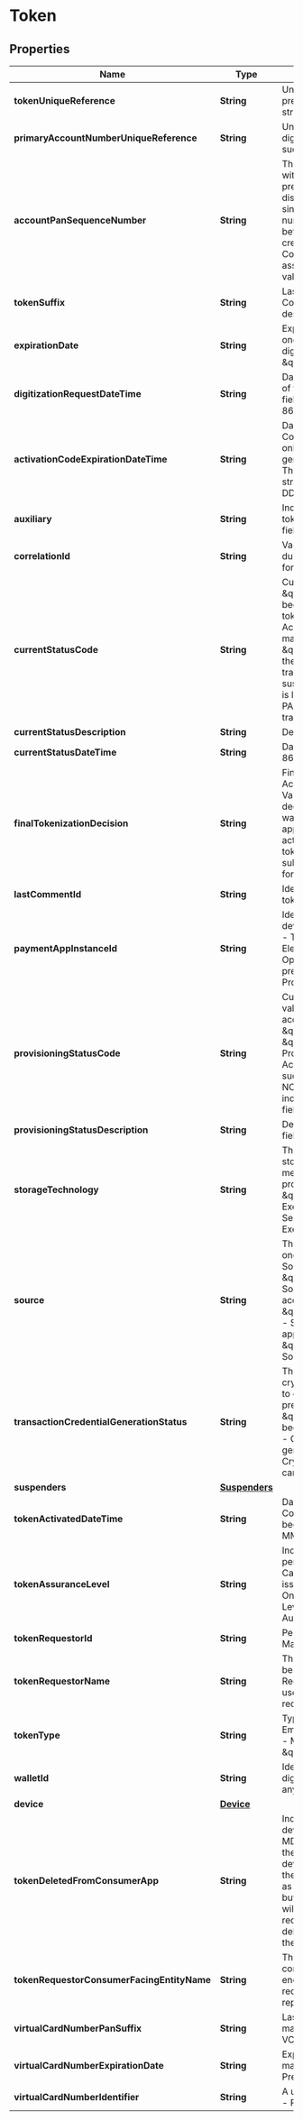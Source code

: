 

# Token


## Properties

| Name | Type | Description | Notes |
|------------ | ------------- | ------------- | -------------|
|**tokenUniqueReference** | **String** | Unique reference to the token. Conditional field, present when successfully assigned. 48 character string. |  [optional] |
|**primaryAccountNumberUniqueReference** | **String** | Unique reference to the Account PAN originally digitized. Conditional field, present when successfully assigned. |  [optional] |
|**accountPanSequenceNumber** | **String** | The Account PAN Sequence Number associated with a specific token, as provided to MDES previously by the issuer. It may be used to distinguish between multiple cardholders for a single Account PAN, to represent an issuance number of a specific card, or to distinguish between different card products, such as debit or credit, that share the same Account PAN. Conditional field, present when successfully assigned. 2 characters in length, max. Supported values - 000 to 099. |  [optional] |
|**tokenSuffix** | **String** | Last 4 digits of token in a 4 character string. Conditional field, present once the token has been designated for the digitization. |  [optional] |
|**expirationDate** | **String** | Expiration date of token. Conditional field, present once the token has been designated for the digitization. Four digit string. Format \&quot;mmyy\&quot;. |  [optional] |
|**digitizationRequestDateTime** | **String** | Date and time of the initial request for digitization of the Account PAN for this token. Conditional field, not present for CoF tokens. string, in ISO 8601 format - YYYY-MM-DDThh:mm:ssTZD . |  [optional] |
|**activationCodeExpirationDateTime** | **String** | Date and time when an Activation Code will expire. Conditional field, not present for CoF tokens, and only present when an Activation Code has been generated and activation has not yet occurred. The date and time may be in the future or past. string in ISO 8601 format - YYYY-MM-DDThh:mm:ssTZD . |  [optional] |
|**auxiliary** | **String** | Indicator set to true if the token is an auxiliary token.  Supported values - true, false. Conditional field, present only if this is an auxiliary token. |  [optional] |
|**correlationId** | **String** | Value linking pre-digitization messages generated during provisioning. Conditional field, not present for CoF tokens. 14 char string. |  [optional] |
|**currentStatusCode** | **String** | Current status of the Token. Valid values:   * \&quot;U\&quot; - Unmapped. The token has not yet been linked to the Account PAN. The process of tokenization is In Progress.   * \&quot;A\&quot; - Active. The token is linked to the Account PAN and may initiate new transactions to be authorized.   * \&quot;S\&quot; - Suspended. The token is linked to the Account PAN but may not perform transactions at the request of one or more suspenders.   * \&quot;D\&quot; - Deleted. The token is logically deleted but is still linked to the Account PAN for the purposes of post-authorization transaction processing.  |  [optional] |
|**currentStatusDescription** | **String** | Description of the current status. |  [optional] |
|**currentStatusDateTime** | **String** | Date and time the status was updated.  string, ISO 8601 format - YYYY-MM-DDThh:mm:ssTZD . |  [optional] |
|**finalTokenizationDecision** | **String** | Final decision related to the digitization of the Account PAN for this token. One character string. Valid values:   * \&quot;D\&quot; - Digitization was declined   * \&quot;A\&quot; - Digitization wasapproved   * \&quot;R\&quot; - Digitization was approved but required authentication prior to activation. Conditional field, not present for CoF tokens.  NOTE - this information is currently subject to archival processes and will be present for only 1 year following digitization.  |  [optional] |
|**lastCommentId** | **String** | Identifier of the last comment associated with the token. |  [optional] |
|**paymentAppInstanceId** | **String** | Identifier of the Payment App instance within a device that will be provisioned with a token. NOTE - This may contain the identifier of the Secure Element or a mobile device for some programs. Optional, not present for CoF tokens, and only present when supplied by the Payment App Provider.  48 characters string. |  [optional] |
|**provisioningStatusCode** | **String** | Current provisioning status of the token. Valid values:   * \&quot;T\&quot; - Awaiting cardholder acceptance of Terms and Conditions   * \&quot;P\&quot; - Token being prepared   * \&quot;D\&quot; - Token being delivered to Wallet Provider or Device   * \&quot;A\&quot; - Awaiting Activation   * \&quot;S\&quot; - Provisioning successful   * \&quot;F\&quot; - Provisioning failed. NOTE - The order of the statuses above does not indicate any order of status transitions. Conditional field, not present for CoF tokens.  |  [optional] |
|**provisioningStatusDescription** | **String** | Description of the provisioning status. Conditional field, not present for CoF tokens. |  [optional] |
|**storageTechnology** | **String** | The architecture or technology used for token storage. Valid values:   * \&quot;D\&quot; - Device memory   * \&quot;P\&quot; - Device memory protected by Trusted Platform Module (TPM)   * \&quot;H\&quot; - Server   * \&quot;E\&quot; - Trusted Execution Environment (TEE)   * \&quot;S\&quot; - Secure Element (SE)   * \&quot;V\&quot; - Virtual Execution Environment (VEE)  |  [optional] |
|**source** | **String** | The source of the account information.  Must be one of:   * \&quot;ACCOUNT_ON_FILE\&quot; - Source was an existing account on file   * \&quot;ACCOUNT _ADDED_MANUALLY\&quot; - Source was new account entered manually by the account holder   * \&quot;ACCOUNT_ADDED_VIA_APPLICATION\&quot; - Source was new account added by another application (for example, Issuer banking app).    * \&quot;EXISTING_TOKEN_CREDENTIAL\&quot; - Source was an existing token  |  [optional] |
|**transactionCredentialGenerationStatus** | **String** | The status of the token&#39;s ability to generate new cryptograms by calling Replenish.  Only applicable to certain Cloud tokens.  Conditional field, not present for non-applicable tokens.  Valid values:   * \&quot;NEW\&quot; - The first cryptogram has not been generated.   * \&quot;AUTHENTICATED\&quot; -  Cardholder authenticated, cryptograms can be generated.    * \&quot;BLOCKED\&quot; - Cryptograms cannot be generated until the cardholder is authenticated.   |  [optional] |
|**suspenders** | [**Suspenders**](Suspenders.md) |  |  [optional] |
|**tokenActivatedDateTime** | **String** | Date and time that the token was activated. Conditional field, present only once the Token has been activated. string in ISO 8601 format - YYYY-MM-DDThh:mm:ssTZD. |  [optional] |
|**tokenAssuranceLevel** | **String** | Indicates the level of Identification and Verification performed to validate the Cardholder and the Cardholder&#39;s account at the time the Token was issued (or at any subsquent time post-issuance).  Only present when a token has a Token Assurance Level assigned.  Supported values are 0 (Not Authenticated) and non-zero (Authenticated). |  [optional] |
|**tokenRequestorId** | **String** | Per EMV Co, the entity uniquely recognized by Mastercard as the Token Requestor. |  [optional] |
|**tokenRequestorName** | **String** | The legal name of the token requestor. There can be more than one Token Requestor Id per Token Requester Name (legal name). So it is important to use both parameters to uniquely identify a token requestor.  String, up to 100 characters. |  [optional] |
|**tokenType** | **String** | Type of token. Valid values:   * \&quot;S\&quot; - Embedded Secure Element Token   * \&quot;C\&quot; - Mastercard Cloud-Based Payments token   * \&quot;F\&quot; - Cof token.  |  [optional] |
|**walletId** | **String** | Identifier of the Wallet Provider who requested the digitization or tokenization. Always populated for any token. |  [optional] |
|**device** | [**Device**](Device.md) |  |  [optional] |
|**tokenDeletedFromConsumerApp** | **String** | Indicates if the token is deleted only from the device/token requestor or both device and the MDES platform. Valid values:   * \&quot;true\&quot; - the token will be removed only from the device/token requestor but will remain active on the MDES platform. Any historical payments (such as subscriptions) will continue to be processed but no new payments will be possible as the token will have been removed from the device/token requestor.   * \&quot;false\&quot; - the token will be deleted from both the device/token requestor and the MDES platform. |  [optional] |
|**tokenRequestorConsumerFacingEntityName** | **String** | The Token Requestor name to be displayed to the consumer (consumer-facing name). UTF-8 encoding (non-English characters supported). To receive this value, contact your Mastercard representative and open a project with CIS |  [optional] |
|**virtualCardNumberPanSuffix** | **String** | Last 4 digits of VCN PAN mapped (or to be mapped) to Token(s). Conditional - Present on VCN search request. |  [optional] |
|**virtualCardNumberExpirationDate** | **String** | Expiration date of VCN PAN mapped (or to be mapped) to Token(s). MMYY format. Conditional - Present on VCN search request. |  [optional] |
|**virtualCardNumberIdentifier** | **String** | A unique value assigned by InControl. Conditional - Present on VCN search request. |  [optional] |



